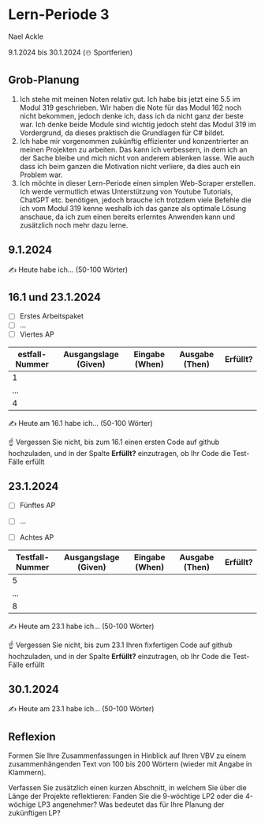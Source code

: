 # Lern-Periode 3

Nael Ackle

9.1.2024 bis 30.1.2024 (☃️ Sportferien)

## Grob-Planung

1. Ich stehe mit meinen Noten relativ gut. Ich habe bis jetzt eine 5.5 im Modul 319 geschrieben. Wir haben die Note für das Modul 162 noch nicht bekommen, jedoch denke ich, dass ich da nicht ganz der beste war. Ich denke beide Module sind wichtig jedoch steht das Modul 319 im Vordergrund, da dieses praktisch die Grundlagen für C# bildet.
2. Ich habe mir vorgenommen zukünftig effizienter und konzentrierter an meinen Projekten zu arbeiten. Das kann ich verbessern, in dem ich an der Sache bleibe und mich nicht von anderem ablenken lasse. Wie auch dass ich beim ganzen die Motivation nicht verliere, da dies auch ein Problem war.
3. Ich möchte in dieser Lern-Periode einen simplen Web-Scraper erstellen. Ich werde vermutlich etwas Unterstützung von Youtube Tutorials, ChatGPT etc. benötigen, jedoch brauche ich trotzdem viele Befehle die ich vom Modul 319 kenne weshalb ich das ganze als optimale Lösung anschaue, da ich zum einen bereits erlerntes Anwenden kann und zusätzlich noch mehr dazu lerne.

## 9.1.2024

✍️ Heute habe ich... (50-100 Wörter)

## 16.1 und 23.1.2024

- [ ] Erstes Arbeitspaket
- [ ] ...
- [ ] Viertes AP

| estfall-Nummer | Ausgangslage (Given) | Eingabe (When) | Ausgabe (Then) | Erfüllt? |
| -------------- | -------------------- | -------------- | -------------- | -------- |
| 1              |                      |                |                |          |
| ...            |                      |                |                |          |
| 4              |                      |                |                |          |

✍️ Heute am 16.1 habe ich... (50-100 Wörter)

☝️ Vergessen Sie nicht, bis zum 16.1 einen ersten Code auf github hochzuladen, und in der Spalte **Erfüllt?** einzutragen, ob Ihr Code die Test-Fälle erfüllt

## 23.1.2024

- [ ] Fünftes AP
- [ ] ...

- [ ] Achtes AP

| Testfall-Nummer | Ausgangslage (Given) | Eingabe (When) | Ausgabe (Then) | Erfüllt? |
| --------------- | -------------------- | -------------- | -------------- | -------- |
| 5               |                      |                |                |          |
| ...             |                      |                |                |          |
| 8               |                      |                |                |          |

✍️ Heute am 23.1 habe ich... (50-100 Wörter)

☝️ Vergessen Sie nicht, bis zum 23.1 Ihren fixfertigen Code auf github hochzuladen, und in der Spalte **Erfüllt?** einzutragen, ob Ihr Code die Test-Fälle erfüllt

## 30.1.2024

✍️ Heute am 23.1 habe ich... (50-100 Wörter)

## Reflexion

Formen Sie Ihre Zusammenfassungen in Hinblick auf Ihren VBV zu einem zusammenhängenden Text von 100 bis 200 Wörtern (wieder mit Angabe in Klammern).

Verfassen Sie zusätzlich einen kurzen Abschnitt, in welchem Sie über die Länge der Projekte reflektieren: Fanden Sie die 9-wöchtige LP2 oder die 4-wöchige LP3 angenehmer? Was bedeutet das für Ihre Planung der zukünftigen LP?
